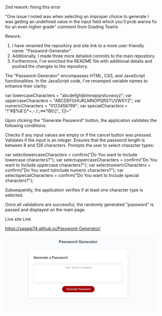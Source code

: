 2nd rework:
fixing this error

"One issue I noted was when selecting an improper choice to generate I was getting an undefined value in the input field which you'll prob wanna fix for an even higher grade" comment from Grading Teams



Rework:

1. I have renamed the repository and site link to a more user-friendly name: "Password-Generator". 
2. Additionally, I made three more detailed commits to the main repository.
3. Furthermore, I've enriched the README file with additional details and pushed the changes to the repository.

The "Password-Generator" encompasses HTML, CSS, and JavaScript functionalities.
In the JavaScript code, I've revamped variable names to enhance their clarity:

  var lowercaseCharacters = "abcdefghijklmnopqrstuvwxyz";
  var uppercaseCharacters = "ABCDEFGHIJKLMNOPQRSTUVWXYZ";
  var numericCharacters = "0123456789";
  var specialCharacters = "!\"#$%&'()*+,-./:;<=>?@[\\]^_`{|}~"


Upon clicking the "Generate Password" button, the application validates the following conditions:

Checks if any input values are empty or if the cancel button was pressed.
Validates if the input is an integer.
Ensures that the password length is between 8 and 128 characters.
Prompts the user to select character types:


  var selectlowercaseCharacters = confirm("Do You want to Include lowercase characters?");
  var selectuppercaseCharacters = confirm("Do You want to Include uppercase characters?");
  var selectnumericCharacters = confirm("Do You want toInclude numeric characters?");
  var selectspecialCharacters = confirm("Do You want to Include special characters?");

Subsequently, the application verifies if at least one character type is selected.

Once all validations are successful, the randomly generated "password" is passed and displayed on the main page.

Live site Link

https://sagagi74.github.io/Password-Generator/

![Site Image](Passwords.JPG)












